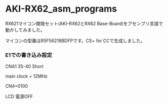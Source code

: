 # AKI-RX62_asm_programs

RX621マイコン開発セット(AKI-RX62とRX62 Base-Board)をアセンブリ言語で動かしてみました。

マイコンの型番はR5F56218BDFPです。CS+ for CCで生成しました。


### E1での書き込み設定

CNA1 35-40 Short

main clock = 12MHz

CN4=0100

LCD 電源OFF
